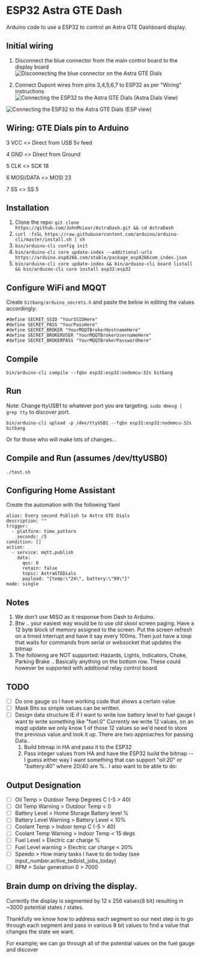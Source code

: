 # ESP32 Astra GTE Dash
Arduino code to use a ESP32 to control an Astra GTE Dashboard display.

## Initial wiring
1. Disconnect the blue connector from the main control board to the display board
![Disconnecting the blue connector on the Astra GTE Dials](https://github.com/JohnMcLear/AstraDash/assets/220864/3600ab1a-57b3-4267-b3ec-5098f7bfbefa)

1. Connect Dupont wires from pins 3,4,5,6,7 to ESP32 as per "Wiring" instructions
![Connecting the ESP32 to the Astra GTE Dials (Astra Dials View)](https://github.com/JohnMcLear/AstraDash/assets/220864/44b5a965-aa06-49ab-9637-cea280dbe507)

![Connecting the ESP32 to the Astra GTE Dials (ESP view)](https://github.com/JohnMcLear/AstraDash/assets/220864/fbfee946-2f15-4cee-b03e-1722e2407713)


## Wiring: GTE Dials pin to Arduino

3 VCC <> Direct from USB 5v feed

4 GND <> Direct from Ground

5 CLK <> SCK 18

6 MOSI/DATA <> MOSI 23

7 SS <> SS 5


## Installation
1. Clone the repo: ``git clone https://github.com/JohnMcLear/AstraDash.git && cd AstraDash``
1. ``curl -fsSL https://raw.githubusercontent.com/arduino/arduino-cli/master/install.sh | sh``
1. ``bin/arduino-cli config init``
1. ``bin/arduino-cli core update-index --additional-urls https://arduino.esp8266.com/stable/package_esp8266com_index.json``
1. ``bin/arduino-cli core update-index && bin/arduino-cli board listall && bin/arduino-cli core install esp32:esp32``

## Configure WiFi and MQQT
Create ``bitbang/arduino_secrets.h`` and paste the below in editing the values accordingly:
```
#define SECRET_SSID "YourSSIDHere"
#define SECRET_PASS "YourPassHere"
#define SECRET_BROKER "YourMQQTBrokerHostnameHere"
#define SECRET_BROKERUSER "YourMQQTBrokerUsernameHere"
#define SECRET_BROKERPASS "YourMQQTBrokerPasswordHere"
```

## Compile
``bin/arduino-cli compile --fqbn esp32:esp32:nodemcu-32s bitbang``

## Run
Note: Change ttyUSB1 to whatever port you are targeting.  ``sudo dmesg | grep tty`` to discover port.

``bin/arduino-cli upload -p /dev/ttyUSB1 --fqbn esp32:esp32:nodemcu-32s bitbang``

Or for those who will make lots of changes...

## Compile and Run (assumes /dev/ttyUSB0)
``./test.sh``

## Configuring Home Assistant
Create the automation with the following Yaml

```
alias: Every second Publish to Astra GTE Dials
description: ""
trigger:
  - platform: time_pattern
    seconds: /5
condition: []
action:
  - service: mqtt.publish
    data:
      qos: 0
      retain: false
      topic: AstraGTEDials
      payload: "{temp:\"24\", battery:\"99\"}"
mode: single
```


## Notes
1. We don't use MISO as it response from Dash to Arduino.
1. Btw .. your easiest way would be to use old skool screen paging.  Have a 12 byte block of memory assigned to the screen. Put the screen refresh on a timed interrupt and have it say every 100ms. Then just have a loop that waits for commands from serial or websocket that updates the bitmap
1. The following are NOT supported: Hazards, Lights, Indicators, Choke, Parking Brake ..   Basically anything on the bottom row.  These could however be supported with additional relay control board.

## TODO
 - [ ] Do one gauge so I have working code that shows a certain value
 - [ ] Mask Bits so simple values can be written.
 - [ ] Design data structure IE if I want to write low battery level to fuel gauge I want to write something like "fuel:0"
   Currently we write 12 values, on an mqqt update we only know 1 of those 12 values so we'd need to store the previous value and look it up.
   There are two approaches for passing Data..
    1. Build bitmap in HA and pass it to the ESP32
    1. Pass integer values from HA and have the ESP32 build the bitmap
 -- I guess either way I want something that can support "oil:20" or "battery:40" where 20/40 are %..  I also want to be able to do:

## Output Designation
 - [ ] Oil Temp > Outdoor Temp Degrees C (-5 > 40)
 - [ ] Oil Temp Warning > Outdoor Temp < 0
 - [ ] Battery Level > Home Storage Battery level %
 - [ ] Battery Level Warning > Battery Level < 10%
 - [ ] Coolant Temp > Indoor temp C (-5 > 40)
 - [ ] Coolant Temp Warning > Indoor Temp < 15 degs
 - [ ] Fuel Level > Electric car charge %
 - [ ] Fuel Level warning > Electric car charge < 20%
 - [ ] Speedo > How many tasks I have to do today (see input_number.active_todoist_jobs_today)
 - [ ] RPM > Solar generation 0 > 7000

## Brain dump on driving the display.
Currently the display is segmented by 12 x 256 values(8 bit) resulting in ~3000 potential states / states.

Thankfully we know how to address each segment so our next step is to go through each segment and pass in various 8 bit values to find a value that changes the state we want.

For example; we can go through all of the potential values on the fuel gauge and discover 
